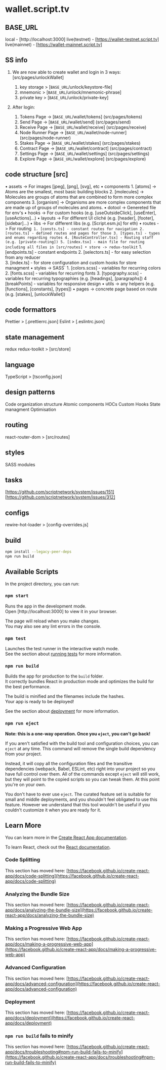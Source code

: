 # wallet.script.tv

## BASE_URL

local - [http://localhost:3000]
live(testnet) - [https://wallet-testnet.script.tv]
live(mainnet) - [https://wallet-mainnet.script.tv]

## SS info

1. We are now able to create wallet and login in 3 ways: [src/pages/unlockWallet]
    1) key storage > [`BASE_URL`/unlock/keystore-file]
    2) mnemonic > [`BASE_URL`/unlock/mnemonic-phrase]
    3) private key > [`BASE_URL`/unlock/private-key]

2. After login:
    1) Tokens Page -> [`BASE_URL`/wallet/tokens] (src/pages/tokens)
    2) Send Page -> [`BASE_URL`/wallet/send] (src/pages/send)
    3) Receive Page -> [`BASE_URL`/wallet/receive] (src/pages/receive)
    4) Node Runner Page -> [`BASE_URL`/wallet/node-runner] (src/pages/node-runner)
    5) Stakes Page -> [`BASE_URL`/wallet/stakes] (src/pages/stakes)
    6) Contract Page -> [`BASE_URL`/wallet/contract] (src/pages/contract)
    7) Settings Page -> [`BASE_URL`/wallet/settings] (src/pages/settings)
    8) Explore Page -> [`BASE_URL`/wallet/explore] (src/pages/explore)

## code structure [src]

• assets -> For images [jpeg], [png], [svg], etc
• components 
    1. [atoms] -> Atoms are the smallest, most basic building blocks
    2. [molecules] -> Molecules are groups of atoms that are combined to form more complex components
    3. [organism] -> Organisms are more complex components that are made up of groups of molecules and atoms.
• dotool -> Genereted file for env's 
• hooks -> For custom hooks (e.g. [useOutsideClick], [useEnter], [useActions]...)
• layouts -> For different UI cliché (e.g. [header], [footer], [sidebar]...)
• libs -> For different libs (e.g. [Script.esm.js] for eth)
• routes -> For routing`
    1. [consts.ts] - constant routes for navigation
    2. [routes.ts] - defined routes and pages for those
    3. [types.ts] - types and enums regarding routes
    4. [RouteController.tsx] - Routing staff (e.g. [private-routing])
    5. [index.tsx] - main file for routing including all files in [src/routes]
• store -> redux-toolkit`
    1. [endpoints.ts] - constant endpoints 
    2. [selectors.ts] - for easy selection from any reducer  
    3. [index.ts] - for store configuration and custom hooks for store managment
• styles -> SASS`
    1. [colors.scss] - variables for recurring colors
    2. [fonts.scss] - variables for recurring fonts
    3. [typography.scss] - variables for recurring typographies (e.g. [headings], [paragraphs])
    4  [breakPoints] - variables for responsive design
• utils -> any helpers (e.g. [functions], [constants], [types])
• pages -> concrete page based on route (e.g. [stakes], [unlockWallet])

## code formattors

Prettier > [.prettierrc.json]
Eslint >  [.eslintrc.json]

## state management

redux
redux-toolkit > [src/store]


## language

TypeScript > [tsconfig.json]

## design patterns

Code organization structure
Atomic components
HOCs
Custom Hooks
State managment 
Optimisation 

## routing
react-router-dom > [src/routes]

## styles 

SASS
modules

## tasks

[https://github.com/scriptnetwork/system/issues/151]
[https://github.com/scriptnetwork/system/issues/312]

## configs

rewire-hot-loader > [config-overrides.js]

## build

```sh
npm install --legacy-peer-deps
npm run build
```

## Available Scripts

In the project directory, you can run:

### `npm start`

Runs the app in the development mode.\
Open [http://localhost:3000] to view it in your browser.

The page will reload when you make changes.\
You may also see any lint errors in the console.

### `npm test`

Launches the test runner in the interactive watch mode.\
See the section about [running tests](https://facebook.github.io/create-react-app/docs/running-tests) for more information.

### `npm run build`

Builds the app for production to the `build` folder.\
It correctly bundles React in production mode and optimizes the build for the best performance.

The build is minified and the filenames include the hashes.\
Your app is ready to be deployed!

See the section about [deployment](https://facebook.github.io/create-react-app/docs/deployment) for more information.

### `npm run eject`

**Note: this is a one-way operation. Once you `eject`, you can't go back!**

If you aren't satisfied with the build tool and configuration choices, you can `eject` at any time. This command will remove the single build dependency from your project.

Instead, it will copy all the configuration files and the transitive dependencies (webpack, Babel, ESLint, etc) right into your project so you have full control over them. All of the commands except `eject` will still work, but they will point to the copied scripts so you can tweak them. At this point you're on your own.

You don't have to ever use `eject`. The curated feature set is suitable for small and middle deployments, and you shouldn't feel obligated to use this feature. However we understand that this tool wouldn't be useful if you couldn't customize it when you are ready for it.

## Learn More

You can learn more in the [Create React App documentation](https://facebook.github.io/create-react-app/docs/getting-started).

To learn React, check out the [React documentation](https://reactjs.org/).

### Code Splitting

This section has moved here: [https://facebook.github.io/create-react-app/docs/code-splitting](https://facebook.github.io/create-react-app/docs/code-splitting)

### Analyzing the Bundle Size

This section has moved here: [https://facebook.github.io/create-react-app/docs/analyzing-the-bundle-size](https://facebook.github.io/create-react-app/docs/analyzing-the-bundle-size)

### Making a Progressive Web App

This section has moved here: [https://facebook.github.io/create-react-app/docs/making-a-progressive-web-app](https://facebook.github.io/create-react-app/docs/making-a-progressive-web-app)

### Advanced Configuration

This section has moved here: [https://facebook.github.io/create-react-app/docs/advanced-configuration](https://facebook.github.io/create-react-app/docs/advanced-configuration)

### Deployment

This section has moved here: [https://facebook.github.io/create-react-app/docs/deployment](https://facebook.github.io/create-react-app/docs/deployment)

### `npm run build` fails to minify

This section has moved here: [https://facebook.github.io/create-react-app/docs/troubleshooting#npm-run-build-fails-to-minify](https://facebook.github.io/create-react-app/docs/troubleshooting#npm-run-build-fails-to-minify)